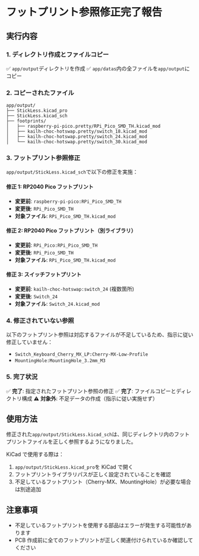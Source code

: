 # フットプリント参照修正完了報告

## 実行内容

### 1. ディレクトリ作成とファイルコピー

✅ `app/output`ディレクトリを作成
✅ `app/datas`内の全ファイルを`app/output`にコピー

### 2. コピーされたファイル

```
app/output/
├── StickLess.kicad_pro
├── StickLess.kicad_sch
├── footprints/
│   ├── raspberry-pi-pico.pretty/RPi_Pico_SMD_TH.kicad_mod
│   ├── kailh-choc-hotswap.pretty/switch_18.kicad_mod
│   ├── kailh-choc-hotswap.pretty/switch_24.kicad_mod
│   └── kailh-choc-hotswap.pretty/switch_30.kicad_mod
```

### 3. フットプリント参照修正

`app/output/StickLess.kicad_sch`で以下の修正を実施：

#### 修正 1: RP2040 Pico フットプリント

- **変更前**: `raspberry-pi-pico:RPi_Pico_SMD_TH`
- **変更後**: `RPi_Pico_SMD_TH`
- **対象ファイル**: `RPi_Pico_SMD_TH.kicad_mod`

#### 修正 2: RP2040 Pico フットプリント（別ライブラリ）

- **変更前**: `RPi_Pico:RPi_Pico_SMD_TH`
- **変更後**: `RPi_Pico_SMD_TH`
- **対象ファイル**: `RPi_Pico_SMD_TH.kicad_mod`

#### 修正 3: スイッチフットプリント

- **変更前**: `kailh-choc-hotswap:switch_24` (複数箇所)
- **変更後**: `Switch_24`
- **対象ファイル**: `Switch_24.kicad_mod`

### 4. 修正されていない参照

以下のフットプリント参照は対応するファイルが不足しているため、指示に従い修正していません：

- `Switch_Keyboard_Cherry_MX_LP:Cherry-MX-Low-Profile`
- `MountingHole:MountingHole_3.2mm_M3`

### 5. 完了状況

✅ **完了**: 指定されたフットプリント参照の修正
✅ **完了**: ファイルコピーとディレクトリ構成
⚠️ **対象外**: 不足データの作成（指示に従い実施せず）

## 使用方法

修正された`app/output/StickLess.kicad_sch`は、同じディレクトリ内のフットプリントファイルを正しく参照するようになりました。

KiCad で使用する際は：

1. `app/output/StickLess.kicad_pro`を KiCad で開く
2. フットプリントライブラリパスが正しく設定されていることを確認
3. 不足しているフットプリント（Cherry-MX、MountingHole）が必要な場合は別途追加

## 注意事項

- 不足しているフットプリントを使用する部品はエラーが発生する可能性があります
- PCB 作成前に全てのフットプリントが正しく関連付けられているか確認してください
